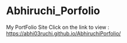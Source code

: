 # Abhiruchi_Porfolio
My PortFolio Site 
Click on the link to view : https://abhi03ruchi.github.io/AbhiruchiPorfolio/
